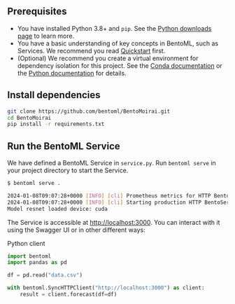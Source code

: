 ## Prerequisites

- You have installed Python 3.8+ and `pip`. See the [Python downloads page](https://www.python.org/downloads/) to learn more.
- You have a basic understanding of key concepts in BentoML, such as Services. We recommend you read [Quickstart](https://docs.bentoml.com/en/1.2/get-started/quickstart.html) first.
- (Optional) We recommend you create a virtual environment for dependency isolation for this project. See the [Conda documentation](https://conda.io/projects/conda/en/latest/user-guide/tasks/manage-environments.html) or the [Python documentation](https://docs.python.org/3/library/venv.html) for details.

## Install dependencies

```bash
git clone https://github.com/bentoml/BentoMoirai.git
cd BentoMoirai
pip install -r requirements.txt
```

## Run the BentoML Service

We have defined a BentoML Service in `service.py`. Run `bentoml serve` in your project directory to start the Service.

```bash
$ bentoml serve .

2024-01-08T09:07:28+0000 [INFO] [cli] Prometheus metrics for HTTP BentoServer from "service:Moirai" can be accessed at http://localhost:3000/metrics.
2024-01-08T09:07:28+0000 [INFO] [cli] Starting production HTTP BentoServer from "service:Moirai" listening on http://localhost:3000 (Press CTRL+C to quit)
Model resnet loaded device: cuda
```

The Service is accessible at [http://localhost:3000](http://localhost:3000/). You can interact with it using the Swagger UI or in other different ways:

Python client

```python
import bentoml
import pandas as pd

df = pd.read("data.csv")

with bentoml.SyncHTTPClient("http://localhost:3000") as client:
    result = client.forecast(df=df)
```

